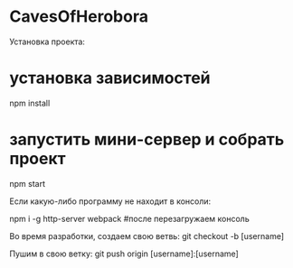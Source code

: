 # CavesOfHerobora

Установка проекта:

# установка зависимостей
npm install 
# запустить мини-сервер и собрать проект
npm start 

Если какую-либо программу не находит в консоли:

npm i -g http-server webpack
#после перезагружаем консоль

Во время разработки, создаем свою ветвь:
git checkout -b [username]

Пушим в свою ветку:
git push origin [username]:[username]
